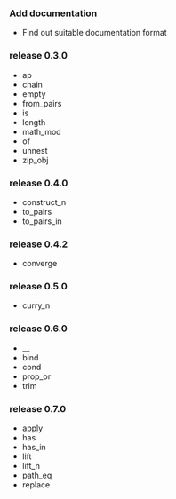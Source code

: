 ###  Add documentation

* Find out suitable documentation format

### release 0.3.0

* ap
* chain
* empty
* from_pairs
* is
* length
* math_mod
* of
* unnest
* zip_obj

### release 0.4.0

* construct_n
* to_pairs
* to_pairs_in

### release 0.4.2

* converge

### release 0.5.0

* curry_n

### release 0.6.0

* __
* bind
* cond
* prop_or
* trim

### release 0.7.0

* apply
* has
* has_in
* lift
* lift_n
* path_eq
* replace
